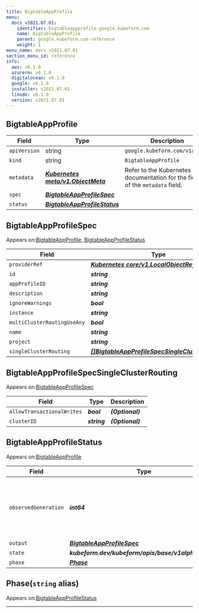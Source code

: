 ```yaml
---
title: BigtableAppProfile
menu:
  docs_v2021.07.01:
    identifier: bigtableappprofile-google.kubeform.com
    name: BigtableAppProfile
    parent: google.kubeform.com-reference
    weight: 1
menu_name: docs_v2021.07.01
section_menu_id: reference
info:
  aws: v0.1.0
  azurerm: v0.1.0
  digitalocean: v0.1.0
  google: v0.1.0
  installer: v2021.07.01
  linode: v0.1.0
  version: v2021.07.01
---
```


## BigtableAppProfile
| Field | Type | Description |
| ------ | ----- | ----------- |
| `apiVersion` | string | `google.kubeform.com/v1alpha1` |
|    `kind` | string | `BigtableAppProfile` |
| `metadata` | ***[Kubernetes meta/v1.ObjectMeta](https://v1-18.docs.kubernetes.io/docs/reference/generated/kubernetes-api/v1.18/#objectmeta-v1-meta)***|Refer to the Kubernetes API documentation for the fields of the `metadata` field.|
| `spec` | ***[BigtableAppProfileSpec](#bigtableappprofilespec)***||
| `status` | ***[BigtableAppProfileStatus](#bigtableappprofilestatus)***||
## BigtableAppProfileSpec

Appears on:[BigtableAppProfile](#bigtableappprofile), [BigtableAppProfileStatus](#bigtableappprofilestatus)

| Field | Type | Description |
| ------ | ----- | ----------- |
| `providerRef` | ***[Kubernetes core/v1.LocalObjectReference](https://v1-18.docs.kubernetes.io/docs/reference/generated/kubernetes-api/v1.18/#localobjectreference-v1-core)***||
| `id` | ***string***||
| `appProfileID` | ***string***||
| `description` | ***string***| ***(Optional)*** |
| `ignoreWarnings` | ***bool***| ***(Optional)*** |
| `instance` | ***string***| ***(Optional)*** |
| `multiClusterRoutingUseAny` | ***bool***| ***(Optional)*** |
| `name` | ***string***| ***(Optional)*** |
| `project` | ***string***| ***(Optional)*** |
| `singleClusterRouting` | ***[[]BigtableAppProfileSpecSingleClusterRouting](#bigtableappprofilespecsingleclusterrouting)***| ***(Optional)*** |
## BigtableAppProfileSpecSingleClusterRouting

Appears on:[BigtableAppProfileSpec](#bigtableappprofilespec)

| Field | Type | Description |
| ------ | ----- | ----------- |
| `allowTransactionalWrites` | ***bool***| ***(Optional)*** |
| `clusterID` | ***string***| ***(Optional)*** |
## BigtableAppProfileStatus

Appears on:[BigtableAppProfile](#bigtableappprofile)

| Field | Type | Description |
| ------ | ----- | ----------- |
| `observedGeneration` | ***int64***| ***(Optional)*** Resource generation, which is updated on mutation by the API Server.|
| `output` | ***[BigtableAppProfileSpec](#bigtableappprofilespec)***| ***(Optional)*** |
| `state` | ***kubeform.dev/kubeform/apis/base/v1alpha1.State***| ***(Optional)*** |
| `phase` | ***[Phase](#phase)***| ***(Optional)*** |
## Phase(`string` alias)

Appears on:[BigtableAppProfileStatus](#bigtableappprofilestatus)

---
